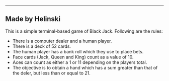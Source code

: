 --------------------
Made by Helinski
--------------------

This is a simple terminal-based game of Black Jack. Following are the rules:

- There is a computer dealer and a human player.
- There is a deck of 52 cards.
- The human player has a bank roll which they use to place bets.
- Face cards (Jack, Queen and King) count as a value of 10.
- Aces can count as either a 1 or 11 depending on the players total.
- The objective is to obtain a hand which has a sum greater than that of the deler, but less than or equal to 21.
